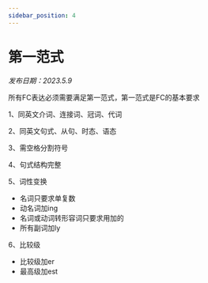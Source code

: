 ```yaml
---
sidebar_position: 4
---
```

# 第一范式
*发布日期：2023.5.9*

所有FC表达必须需要满足第一范式，第一范式是FC的基本要求

1、同英文介词、连接词、冠词、代词

2、同英文句式、从句、时态、语态

3、需空格分割符号

4、句式结构完整

5、词性变换
  - 名词只要求单复数
  - 动名词加ing
  - 名词或动词转形容词只要求用加的
  - 所有副词加ly
  
6、比较级
  - 比较级加er
  - 最高级加est  




